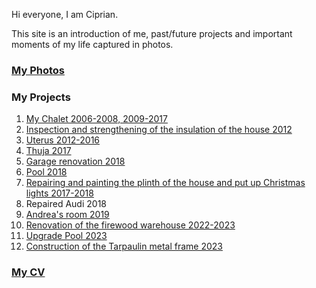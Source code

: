 
Hi everyone, I am Ciprian.

This site is an introduction of me, past/future projects and important moments of my life captured in photos.

### [My Photos](./photos/)


### My Projects

1.  [My Chalet 2006-2008, 2009-2017](./projects/cabana/)
1.  [Inspection and strengthening of the insulation of the house 2012](./projects/renovare_casa/)
1.  [Uterus 2012-2016](./projects/uterus/)
1.  [Thuja 2017](./projects/taiat_tuia/)
1.  [Garage renovation 2018](./projects/renovare_garaj/)
1.  [Pool 2018](./projects/piscina/)
1.  [Repairing and painting the plinth of the house and put up Christmas lights 2017-2018](./projects/reparat_soclu/)
1.  Repaired Audi 2018
1.  [Andrea's room 2019](./projects/camera_andrea/)
1.  [Renovation of the firewood warehouse 2022-2023](./projects/renovat_depozit_lemne/)
1.  [Upgrade Pool 2023](./projects/schimbat_piscina/)
1.  [Construction of the Tarpaulin metal frame 2023](./projects/remorcuta_cadru/)

### [My CV](./my-cv/)